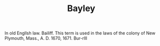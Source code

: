 ---
title: Bayley
letter: B
permalink: "/definitions/bayley.html"
body: In old Engllsh law. Bailiff. This term is used in the laws of the colony of
  New Plymouth, Mass., A. D. 1670, 1671. Bur-rlll
published_at: '2018-07-07'
layout: post
---